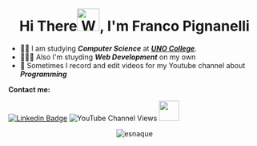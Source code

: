 <h1 align="center">Hi There<img src="https://raw.githubusercontent.com/nixin72/nixin72/master/wave.gif" 
         alt="Waving hand animated gif"
         height="45"
         width="45" />, I'm Franco Pignanelli</h1>

- 👨‍🎓 I am studying ***Computer Science*** at [***UNO College***](http://www.uno.edu.ar).
- 👨🏻‍💻 Also I'm stuyding ***Web Development*** on my own
- 🎥 Sometimes I record and edit videos for my Youtube channel about ***Programming***


**Contact me:** 

[![Linkedin Badge](https://img.shields.io/badge/-LinkedIn-0075b5?style=for-the-badge&logo=Linkedin&logoWidth=20)](https://www.linkedin.com/in/francopignanelli/)
![YouTube Channel Views](https://img.shields.io/youtube/channel/views/UCV_jmqkyRwFyoC3_FWpVdVQ?label=Asimov%20Code&style=for-the-badge)
<img height="40px" width="40px" src="https://user-images.githubusercontent.com/68193510/136159045-50a59747-0aea-4381-b7b0-f798c2a29ca3.png" href="https://www.youtube.com/c/asimovcode">



<p align="center"><img src='https://svgshare.com/i/aru.svg' title='esnaque'/><p/>

<!-- ![YouTube Channel Views](https://img.shields.io/github/followers/francopig?color=d&label=boludos%20que%20me%20siguen&logoColor=d&style=social) -->
